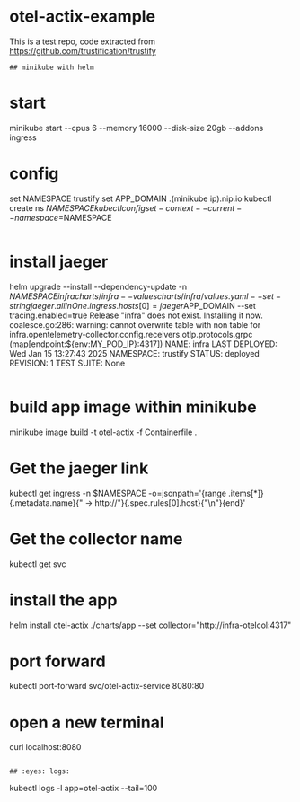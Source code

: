 # otel-actix-example

This is a test repo, code extracted from https://github.com/trustification/trustify

```
## minikube with helm 

```
# start
minikube start --cpus 6 --memory 16000 --disk-size 20gb --addons ingress

# config
set NAMESPACE trustify
set APP_DOMAIN .(minikube ip).nip.io
kubectl create ns $NAMESPACE
kubectl config set-context --current --namespace=$NAMESPACE
```

```
# install jaeger

helm upgrade --install --dependency-update -n $NAMESPACE infra charts/infra --values charts/infra/values.yaml --set-string jaeger.allInOne.ingress.hosts[0]=jaeger$APP_DOMAIN --set tracing.enabled=true
Release "infra" does not exist. Installing it now.
coalesce.go:286: warning: cannot overwrite table with non table for infra.opentelemetry-collector.config.receivers.otlp.protocols.grpc (map[endpoint:${env:MY_POD_IP}:4317])
NAME: infra
LAST DEPLOYED: Wed Jan 15 13:27:43 2025
NAMESPACE: trustify
STATUS: deployed
REVISION: 1
TEST SUITE: None
```
```
# build app image within minikube
minikube image build -t otel-actix -f Containerfile .

# Get the jaeger link
kubectl get ingress -n $NAMESPACE -o=jsonpath='{range .items[*]}{.metadata.name}{" -> http://"}{.spec.rules[0].host}{"\n"}{end}'

# Get the collector name
kubectl get svc

# install the app
helm install otel-actix ./charts/app --set collector="http://infra-otelcol:4317"

# port forward
kubectl port-forward svc/otel-actix-service 8080:80

# open a new terminal
curl localhost:8080
```

## :eyes: logs:

```
kubectl logs -l app=otel-actix --tail=100
```
